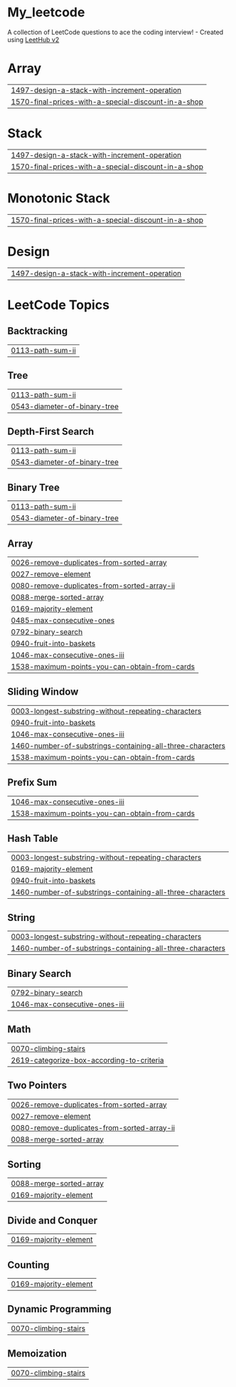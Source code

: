 # My_leetcode
A collection of LeetCode questions to ace the coding interview! - Created using [LeetHub v2](https://github.com/arunbhardwaj/LeetHub-2.0)


# Array
|  |
| ------- |
| [1497-design-a-stack-with-increment-operation](https://github.com/prakharbhardwaj1504/My_leetcode/tree/master/1497-design-a-stack-with-increment-operation) |
| [1570-final-prices-with-a-special-discount-in-a-shop](https://github.com/prakharbhardwaj1504/My_leetcode/tree/master/1570-final-prices-with-a-special-discount-in-a-shop) |
# Stack
|  |
| ------- |
| [1497-design-a-stack-with-increment-operation](https://github.com/prakharbhardwaj1504/My_leetcode/tree/master/1497-design-a-stack-with-increment-operation) |
| [1570-final-prices-with-a-special-discount-in-a-shop](https://github.com/prakharbhardwaj1504/My_leetcode/tree/master/1570-final-prices-with-a-special-discount-in-a-shop) |
# Monotonic Stack
|  |
| ------- |
| [1570-final-prices-with-a-special-discount-in-a-shop](https://github.com/prakharbhardwaj1504/My_leetcode/tree/master/1570-final-prices-with-a-special-discount-in-a-shop) |
# Design
|  |
| ------- |
| [1497-design-a-stack-with-increment-operation](https://github.com/prakharbhardwaj1504/My_leetcode/tree/master/1497-design-a-stack-with-increment-operation) |
<!---LeetCode Topics Start-->
# LeetCode Topics
## Backtracking
|  |
| ------- |
| [0113-path-sum-ii](https://github.com/prakharbhardwaj1504/My_leetcode/tree/master/0113-path-sum-ii) |
## Tree
|  |
| ------- |
| [0113-path-sum-ii](https://github.com/prakharbhardwaj1504/My_leetcode/tree/master/0113-path-sum-ii) |
| [0543-diameter-of-binary-tree](https://github.com/prakharbhardwaj1504/My_leetcode/tree/master/0543-diameter-of-binary-tree) |
## Depth-First Search
|  |
| ------- |
| [0113-path-sum-ii](https://github.com/prakharbhardwaj1504/My_leetcode/tree/master/0113-path-sum-ii) |
| [0543-diameter-of-binary-tree](https://github.com/prakharbhardwaj1504/My_leetcode/tree/master/0543-diameter-of-binary-tree) |
## Binary Tree
|  |
| ------- |
| [0113-path-sum-ii](https://github.com/prakharbhardwaj1504/My_leetcode/tree/master/0113-path-sum-ii) |
| [0543-diameter-of-binary-tree](https://github.com/prakharbhardwaj1504/My_leetcode/tree/master/0543-diameter-of-binary-tree) |
## Array
|  |
| ------- |
| [0026-remove-duplicates-from-sorted-array](https://github.com/prakharbhardwaj1504/My_leetcode/tree/master/0026-remove-duplicates-from-sorted-array) |
| [0027-remove-element](https://github.com/prakharbhardwaj1504/My_leetcode/tree/master/0027-remove-element) |
| [0080-remove-duplicates-from-sorted-array-ii](https://github.com/prakharbhardwaj1504/My_leetcode/tree/master/0080-remove-duplicates-from-sorted-array-ii) |
| [0088-merge-sorted-array](https://github.com/prakharbhardwaj1504/My_leetcode/tree/master/0088-merge-sorted-array) |
| [0169-majority-element](https://github.com/prakharbhardwaj1504/My_leetcode/tree/master/0169-majority-element) |
| [0485-max-consecutive-ones](https://github.com/prakharbhardwaj1504/My_leetcode/tree/master/0485-max-consecutive-ones) |
| [0792-binary-search](https://github.com/prakharbhardwaj1504/My_leetcode/tree/master/0792-binary-search) |
| [0940-fruit-into-baskets](https://github.com/prakharbhardwaj1504/My_leetcode/tree/master/0940-fruit-into-baskets) |
| [1046-max-consecutive-ones-iii](https://github.com/prakharbhardwaj1504/My_leetcode/tree/master/1046-max-consecutive-ones-iii) |
| [1538-maximum-points-you-can-obtain-from-cards](https://github.com/prakharbhardwaj1504/My_leetcode/tree/master/1538-maximum-points-you-can-obtain-from-cards) |
## Sliding Window
|  |
| ------- |
| [0003-longest-substring-without-repeating-characters](https://github.com/prakharbhardwaj1504/My_leetcode/tree/master/0003-longest-substring-without-repeating-characters) |
| [0940-fruit-into-baskets](https://github.com/prakharbhardwaj1504/My_leetcode/tree/master/0940-fruit-into-baskets) |
| [1046-max-consecutive-ones-iii](https://github.com/prakharbhardwaj1504/My_leetcode/tree/master/1046-max-consecutive-ones-iii) |
| [1460-number-of-substrings-containing-all-three-characters](https://github.com/prakharbhardwaj1504/My_leetcode/tree/master/1460-number-of-substrings-containing-all-three-characters) |
| [1538-maximum-points-you-can-obtain-from-cards](https://github.com/prakharbhardwaj1504/My_leetcode/tree/master/1538-maximum-points-you-can-obtain-from-cards) |
## Prefix Sum
|  |
| ------- |
| [1046-max-consecutive-ones-iii](https://github.com/prakharbhardwaj1504/My_leetcode/tree/master/1046-max-consecutive-ones-iii) |
| [1538-maximum-points-you-can-obtain-from-cards](https://github.com/prakharbhardwaj1504/My_leetcode/tree/master/1538-maximum-points-you-can-obtain-from-cards) |
## Hash Table
|  |
| ------- |
| [0003-longest-substring-without-repeating-characters](https://github.com/prakharbhardwaj1504/My_leetcode/tree/master/0003-longest-substring-without-repeating-characters) |
| [0169-majority-element](https://github.com/prakharbhardwaj1504/My_leetcode/tree/master/0169-majority-element) |
| [0940-fruit-into-baskets](https://github.com/prakharbhardwaj1504/My_leetcode/tree/master/0940-fruit-into-baskets) |
| [1460-number-of-substrings-containing-all-three-characters](https://github.com/prakharbhardwaj1504/My_leetcode/tree/master/1460-number-of-substrings-containing-all-three-characters) |
## String
|  |
| ------- |
| [0003-longest-substring-without-repeating-characters](https://github.com/prakharbhardwaj1504/My_leetcode/tree/master/0003-longest-substring-without-repeating-characters) |
| [1460-number-of-substrings-containing-all-three-characters](https://github.com/prakharbhardwaj1504/My_leetcode/tree/master/1460-number-of-substrings-containing-all-three-characters) |
## Binary Search
|  |
| ------- |
| [0792-binary-search](https://github.com/prakharbhardwaj1504/My_leetcode/tree/master/0792-binary-search) |
| [1046-max-consecutive-ones-iii](https://github.com/prakharbhardwaj1504/My_leetcode/tree/master/1046-max-consecutive-ones-iii) |
## Math
|  |
| ------- |
| [0070-climbing-stairs](https://github.com/prakharbhardwaj1504/My_leetcode/tree/master/0070-climbing-stairs) |
| [2619-categorize-box-according-to-criteria](https://github.com/prakharbhardwaj1504/My_leetcode/tree/master/2619-categorize-box-according-to-criteria) |
## Two Pointers
|  |
| ------- |
| [0026-remove-duplicates-from-sorted-array](https://github.com/prakharbhardwaj1504/My_leetcode/tree/master/0026-remove-duplicates-from-sorted-array) |
| [0027-remove-element](https://github.com/prakharbhardwaj1504/My_leetcode/tree/master/0027-remove-element) |
| [0080-remove-duplicates-from-sorted-array-ii](https://github.com/prakharbhardwaj1504/My_leetcode/tree/master/0080-remove-duplicates-from-sorted-array-ii) |
| [0088-merge-sorted-array](https://github.com/prakharbhardwaj1504/My_leetcode/tree/master/0088-merge-sorted-array) |
## Sorting
|  |
| ------- |
| [0088-merge-sorted-array](https://github.com/prakharbhardwaj1504/My_leetcode/tree/master/0088-merge-sorted-array) |
| [0169-majority-element](https://github.com/prakharbhardwaj1504/My_leetcode/tree/master/0169-majority-element) |
## Divide and Conquer
|  |
| ------- |
| [0169-majority-element](https://github.com/prakharbhardwaj1504/My_leetcode/tree/master/0169-majority-element) |
## Counting
|  |
| ------- |
| [0169-majority-element](https://github.com/prakharbhardwaj1504/My_leetcode/tree/master/0169-majority-element) |
## Dynamic Programming
|  |
| ------- |
| [0070-climbing-stairs](https://github.com/prakharbhardwaj1504/My_leetcode/tree/master/0070-climbing-stairs) |
## Memoization
|  |
| ------- |
| [0070-climbing-stairs](https://github.com/prakharbhardwaj1504/My_leetcode/tree/master/0070-climbing-stairs) |
<!---LeetCode Topics End-->